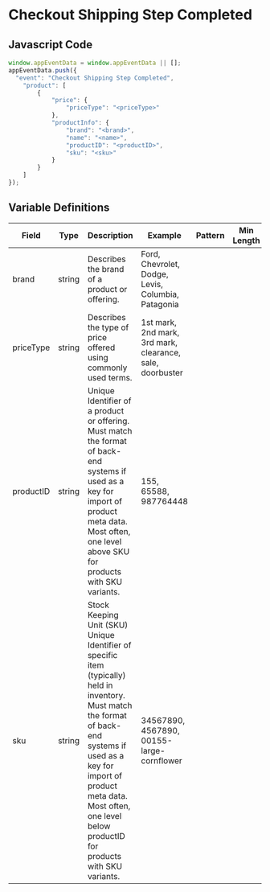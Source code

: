 # Checkout Shipping Step Completed

### 

## Javascript Code
```js
window.appEventData = window.appEventData || [];
appEventData.push({
  "event": "Checkout Shipping Step Completed",
    "product": [
        {
            "price": {
                "priceType": "<priceType>"
            },
            "productInfo": {
                "brand": "<brand>",
                "name": "<name>",
                "productID": "<productID>",
                "sku": "<sku>"
            }
        }
    ]
});
```

## Variable Definitions

|Field|Type|Description|Example|Pattern|Min Length|Max Length|Minimum|Maximum|Multiple Of|
| --- | --- | --- | --- | --- | --- | --- | --- | --- | --- |
|brand|string|Describes the brand of a product or offering.|Ford, Chevrolet, Dodge, Levis, Columbia, Patagonia|||||||
|priceType|string|Describes the type of price offered using commonly used terms. |1st mark, 2nd mark, 3rd mark, clearance, sale, doorbuster|||||||
|productID|string|Unique Identifier of a product or offering.  Must match the format of back-end systems if used as a key for import of product meta data. Most often, one level above SKU for products with SKU variants. |155, 65588, 987764448|||||||
|sku|string|Stock Keeping Unit \(SKU\) Unique Identifier of specific item \(typically\) held in inventory.  Must match the format of back-end systems if used as a key for import of product meta data. Most often, one level below productID for products with SKU variants. |34567890, 4567890, 00155-large-cornflower|||||||




